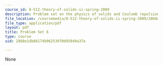 ```yaml
---
course_id: 8-512-theory-of-solids-ii-spring-2009
description: Problem set on the physics of solids and Coulomb repulsion.
file_location: /coursemedia/8-512-theory-of-solids-ii-spring-2009/2868e1db86174b96253970d95849a37a_MIT8_512s09_2004_pset06.pdf
file_type: application/pdf
layout: pdf
title: Problem Set 6
type: course
uid: 2868e1db86174b96253970d95849a37a

---
```

None